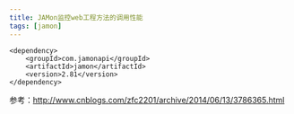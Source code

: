 ```yaml
---
title: JAMon监控web工程方法的调用性能
tags: [jamon]
---
```


```
<dependency>
    <groupId>com.jamonapi</groupId>
    <artifactId>jamon</artifactId>
    <version>2.81</version>
</dependency>
```

参考：http://www.cnblogs.com/zfc2201/archive/2014/06/13/3786365.html